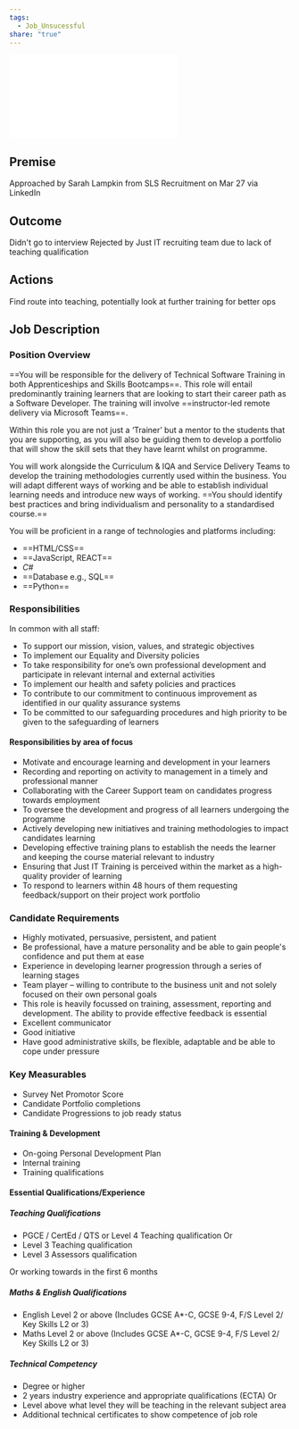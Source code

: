 ```yaml
---
tags:
  - Job_Unsucessful
share: "true"
---
```

![Software Development Technical Trainer - Training - Just IT Mar 25 (1) (002)](../Software%20Development%20Technical%20Trainer%20-%20Training%20-%20Just%20IT%20Mar%2025%20(1)%20(002).docx.md)

## Premise
Approached by Sarah Lampkin from SLS Recruitment on Mar 27 via LinkedIn
## Outcome
Didn't go to interview
Rejected by Just IT recruiting team due to lack of teaching qualification

## Actions
Find route into teaching, potentially look at further training for better ops

## Job Description
### Position Overview

==You will be responsible for the delivery of Technical Software Training in both Apprenticeships and Skills Bootcamps==. This role will entail predominantly training learners that are looking to start their career path as a Software Developer. The training will involve ==instructor-led remote delivery via Microsoft Teams==.

Within this role you are not just a ‘Trainer’ but a mentor to the students that you are supporting, as you will also be guiding them to develop a portfolio that will show the skill sets that they have learnt whilst on programme.

You will work alongside the Curriculum & IQA and Service Delivery Teams to develop the training methodologies currently used within the business. You will adapt different ways of working and be able to establish individual learning needs and introduce new ways of working. ==You should identify best practices and bring individualism and personality to a standardised course.==

You will be proficient in a range of technologies and platforms including:

- ==HTML/CSS==
- ==JavaScript, REACT==
- *C#*
- ==Database e.g., SQL==
- ==Python==   

### Responsibilities

In common with all staff:

- To support our mission, vision, values, and strategic objectives
- To implement our Equality and Diversity policies
- To take responsibility for one’s own professional development and participate in relevant internal and external activities
- To implement our health and safety policies and practices
- To contribute to our commitment to continuous improvement as identified in our quality assurance systems
- To be committed to our safeguarding procedures and high priority to be given to the safeguarding of learners 

#### Responsibilities by area of focus 

- Motivate and encourage learning and development in your learners
- Recording and reporting on activity to management in a timely and professional manner
- Collaborating with the Career Support team on candidates progress towards employment
- To oversee the development and progress of all learners undergoing the programme
- Actively developing new initiatives and training methodologies to impact candidates learning
- Developing effective training plans to establish the needs the learner and keeping the course material relevant to industry
- Ensuring that Just IT Training is perceived within the market as a high-quality provider of learning
- To respond to learners within 48 hours of them requesting feedback/support on their project work portfolio

### Candidate Requirements

- Highly motivated, persuasive, persistent, and patient
- Be professional, have a mature personality and be able to gain people's confidence and put them at ease
- Experience in developing learner progression through a series of learning stages
- Team player – willing to contribute to the business unit and not solely focused on their own personal goals
- This role is heavily focussed on training, assessment, reporting and development. The ability to provide effective feedback is essential
- Excellent communicator
- Good initiative
- Have good administrative skills, be flexible, adaptable and be able to cope under pressure

### Key Measurables
- Survey Net Promotor Score
- Candidate Portfolio completions
- Candidate Progressions to job ready status

#### Training & Development

- On-going Personal Development Plan
- Internal training
- Training qualifications
#### Essential Qualifications/Experience
##### Teaching Qualifications

- PGCE / CertEd / QTS or Level 4 Teaching qualification
	Or
- Level 3 Teaching qualification
- Level 3 Assessors qualification

Or working towards in the first 6 months
##### Maths & English Qualifications

- English Level 2 or above (Includes GCSE A*-C, GCSE 9-4, F/S Level 2/ Key Skills L2 or 3)
- Maths Level 2 or above (Includes GCSE A*-C, GCSE 9-4, F/S Level 2/ Key Skills L2 or 3)
##### Technical Competency

- Degree or higher
- 2 years industry experience and appropriate qualifications (ECTA)
	Or
- Level above what level they will be teaching in the relevant subject area
- Additional technical certificates to show competence of job role